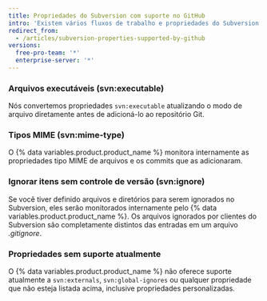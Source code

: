 ```yaml
---
title: Propriedades do Subversion com suporte no GitHub
intro: 'Existem vários fluxos de trabalho e propriedades do Subversion que são semelhantes a funções existentes no {% data variables.product.product_name %}.'
redirect_from:
  - /articles/subversion-properties-supported-by-github
versions:
  free-pro-team: '*'
  enterprise-server: '*'
---
```


### Arquivos executáveis (svn:executable)

Nós convertemos propriedades `svn:executable` atualizando o modo de arquivo diretamente antes de adicioná-lo ao repositório Git.

### Tipos MIME (svn:mime-type)

O {% data variables.product.product_name %} monitora internamente as propriedades tipo MIME de arquivos e os commits que as adicionaram.

### Ignorar itens sem controle de versão (svn:ignore)

Se você tiver definido arquivos e diretórios para serem ignorados no Subversion, eles serão monitorados internamente pelo {% data variables.product.product_name %}. Os arquivos ignorados por clientes do Subversion são completamente distintos das entradas em um arquivo *.gitignore*.

### Propriedades sem suporte atualmente

O {% data variables.product.product_name %} não oferece suporte atualmente a `svn:externals`, `svn:global-ignores` ou qualquer propriedade que não esteja listada acima, inclusive propriedades personalizadas.
